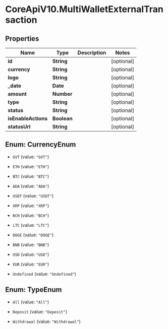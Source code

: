 # CoreApiV10.MultiWalletExternalTransaction

## Properties
Name | Type | Description | Notes
------------ | ------------- | ------------- | -------------
**id** | **String** |  | [optional] 
**currency** | **String** |  | [optional] 
**logo** | **String** |  | [optional] 
**_date** | **Date** |  | [optional] 
**amount** | **Number** |  | [optional] 
**type** | **String** |  | [optional] 
**status** | **String** |  | [optional] 
**isEnableActions** | **Boolean** |  | [optional] 
**statusUrl** | **String** |  | [optional] 


<a name="CurrencyEnum"></a>
## Enum: CurrencyEnum


* `GVT` (value: `"GVT"`)

* `ETH` (value: `"ETH"`)

* `BTC` (value: `"BTC"`)

* `ADA` (value: `"ADA"`)

* `USDT` (value: `"USDT"`)

* `XRP` (value: `"XRP"`)

* `BCH` (value: `"BCH"`)

* `LTC` (value: `"LTC"`)

* `DOGE` (value: `"DOGE"`)

* `BNB` (value: `"BNB"`)

* `USD` (value: `"USD"`)

* `EUR` (value: `"EUR"`)

* `Undefined` (value: `"Undefined"`)




<a name="TypeEnum"></a>
## Enum: TypeEnum


* `All` (value: `"All"`)

* `Deposit` (value: `"Deposit"`)

* `Withdrawal` (value: `"Withdrawal"`)




